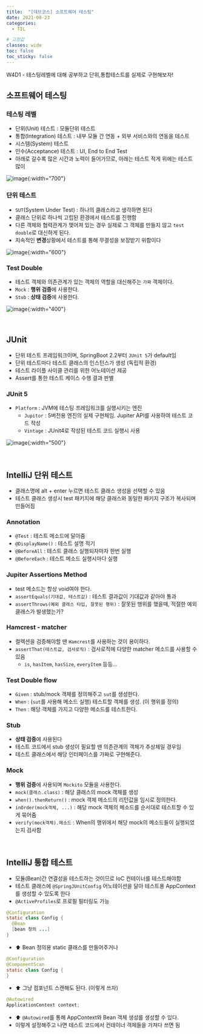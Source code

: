 ```yaml
---
title:  "[데브코스] 소프트웨어 테스팅"
date: 2021-08-23
categories: 
  - TIL

# 고정값
classes: wide
toc: false
toc_sticky: false
---
```


W4D1 - 테스팅레벨에 대해 공부하고 단위,통합테스트를 실제로 구현해보자!


## 소프트웨어 테스팅

### 테스팅 레벨

- 단위(Unit) 테스트 : 모듈단위 테스트
- 통합(Integration) 테스트 : 내부 모듈 간 연동 + 외부 서비스와의 연동을 테스트
- 시스템(System) 테스트
- 인수(Acceptance) 테스트 : UI, End to End Test
- 아래로 갈수록 많은 시간과 노력이 들어가므로, 아래는 테스트 적게 위에는 테스트 많이

![image](https://user-images.githubusercontent.com/71180414/130462735-0029fcc3-3f03-4b05-a161-5bc2b2527a52.png){:width="700"}

### 단위 테스트

- `SUT`(System Under Test) : 하나의 클래스라고 생각하면 된다
- 클래스 단위로 하나씩 고립된 환경에서 테스트를 진행함
- 다른 객체와 협력관계가 맺어져 있는 경우 실제로 그 객체를 만들지 않고 `test double`로 대신하게 된다.
- 지속적인 **변경**상황에서 테스트를 통해 무결성을 보장받기 위함이다

![image](https://user-images.githubusercontent.com/71180414/130469194-4b899d97-2490-4359-80b8-8ea43e452a4f.png){:width="600"}

### Test Double

- 테스트 객체와 의존관계가 있는 객체의 역할을 대신해주는 `가짜` 객체이다.
- `Mock` : **행위 검증**에 사용한다.
- `Stub` : **상태 검증**에 사용한다.

![image](https://user-images.githubusercontent.com/71180414/130490379-9f6ae942-fa78-4591-af4e-dbd3d8afd4bb.png){:width="400"}


<br>

## JUnit

- 단위 테스트 프레임워크이며, SpringBoot 2.2부터 `JUnit 5`가 default임
- 단위 테스트마다 테스트 클래스의 인스턴스가 생성 (독립적 환경)
- 테스트 라이플 사이클 관리를 위한 어노테이션 제공
- Assert를 통한 테스트 케이스 수행 결과 판별

### JUnit 5

- `Platform` : JVM에 테스팅 프레임워크를 실행시키는 엔진
    - `Jupitor` : 5버전용 엔진의 실제 구현체임. Jupiter API를 사용하여 테스트 코드 작성
    - `Vintage` : JUnit4로 작성된 테스트 코드 실행시 사용

![image](https://user-images.githubusercontent.com/71180414/130473434-aec88c87-d8bf-410e-961c-144be6b73fe4.png){:width="500"}


<br>

## IntelliJ 단위 테스트 

- 클래스명에 alt + enter 누르면 테스트 클래스 생성을 선택할 수 있음
- 테스트 클래스 생성시 test 패키지에 해당 클래스와 동일한 패키지 구조가 복사되며 만들어짐

### Annotation

- `@Test` : 테스트 메소드에 달아줌
- `@DisplayName()` : 테스트 설명 적기
- `@BeforeAll` : 테스트 클래스 실행되자마자 한번 실행
- `@BeforeEach` : 테스트 메소드 실행시마다 실행

### Jupiter Assertions Method

- test 메소드는 항상 void여야 한다.
- `assertEquals(기대값, 테스트값)` : 테스트 결과값이 기대값과 같아야 통과
- `assertThrows(예외 클래스 타입, 잘못된 행위)` : 잘못된 행위를 했을때, 적절한 예외 클래스가 발생했는가?

### Hamcrest - matcher

- 컬렉션을 검증해야할 땐 `Hamcrest`를 사용하는 것이 용이하다.
- `assertThat(테스트값, 검사로직)` : 검사로직에 다양한 matcher 메소드를 사용할 수 있음
    - `is`, `hasItem`, `hasSize`, `everyItem` 등등...

### Test Double flow

- `Given` : stub/mock 객체를 정의해주고 `sut`를 생성한다.
- `When` : (`sut`를 사용해 메소드 실행) 테스트할 객체를 생성. (이 행위를 정의)
- `Then` : 해당 객체를 가지고 다양한 메소드를 테스트한다.

### Stub

- **상태 검증**에 사용된다
- 테스트 코드에서 stub 생성이 필요할 땐 의존관계의 객체가 추상체일 경우임
- 테스트 클래스에서 해당 인터페이스를 가짜로 구현해준다.

### Mock

- **행위 검증**에 사용되며 `Mockito` 모듈을 사용한다.
- `mock(클래스.class)` : 해당 클래스의 mock 객체를 생성
- `when().thenReturn()` : mock 객체 메소드의 리턴값을 임시로 정의한다.
- `inOrder(mock객체, ...)` : 해당 mock 객체의 메소드를 순서대로 테스트할 수 있게 묶어줌
- `verify(mock객체).메소드` : When의 행위에서 해당 mock의 메소드들이 실행되었는지 검사함

<br>

## IntelliJ 통합 테스트

- 모듈(Bean)간 연결성을 테스트하는 것이므로 IoC 컨테이너를 테스트해야함
- 테스트 클래스에 `@SpringJUnitConfig` 어노테이션을 달아 테스트용 AppContext를 생성할 수 있도록 한다
- `@ActiveProfiles`로 프로필 필터링도 가능

```java
@Configuration
static class Config {
  @Bean
  [bean 정의 ...]
}
```

- ⬆ Bean 정의용 static 클래스를 만들어주거나

```java
@Configuration
@ComponentScan
static class Config {
}
```

- ⬆ 그냥 컴포넌트 스캔해도 된다. (이렇게 쓰자)

```java
@Autowired
ApplicationContext context;
```

- ⬆ `@Autowired`를 통해 AppContext와  Bean 객체 생성를 생성할 수 있다.
- 이렇게 설정해주고 나면 테스트 코드에서 컨테이너 객체들을 가져다 쓰면 됨
